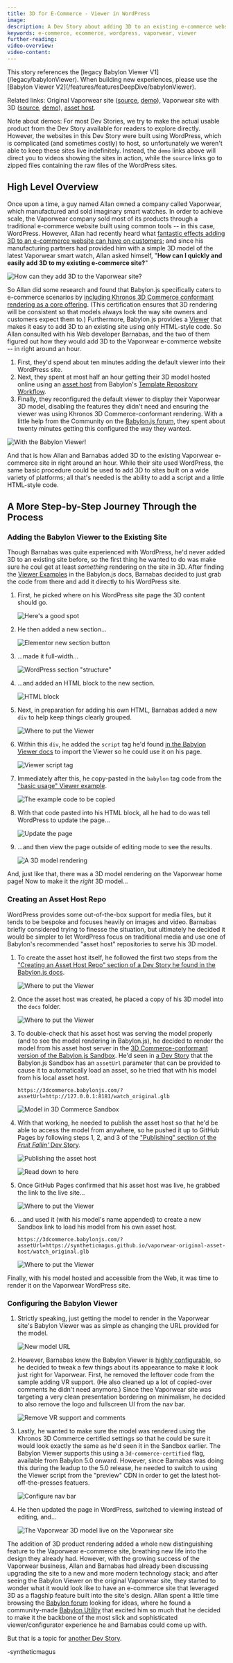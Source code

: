 ```yaml
---
title: 3D for E-Commerce - Viewer in WordPress
image:
description: A Dev Story about adding 3D to an existing e-commerce website, the fast way.
keywords: e-commerce, ecommerce, wordpress, vaporwear, viewer
further-reading:
video-overview:
video-content:
---
```


<Alert severity="warning" title="Warning">
  This story references the [legacy Babylon Viewer V1](/legacy/babylonViewer). When building new experiences, please use the [Babylon Viewer V2](/features/featuresDeepDive/babylonViewer).
</Alert>

Related links:
Original Vaporwear site ([source](https://github.com/syntheticmagus/vaporwear-original-asset-host/tree/main/wp_sites_sources/vaporwear),
[demo](https://syntheticmagus.github.io/vaporwear-original-asset-host/vaporwear_wp_original.mp4)),
Vaporwear site with 3D ([source](https://github.com/syntheticmagus/vaporwear-original-asset-host/tree/main/wp_sites_sources/vaporwear_viewer),
[demo](https://syntheticmagus.github.io/vaporwear-original-asset-host/vaporwear_wp_with_viewer.mp4)),
[asset host](https://github.com/syntheticmagus/vaporwear-original-asset-host/).

Note about demos: For most Dev Stories, we try to make the actual usable
product from the Dev Story available for readers to explore directly.
However, the websites in this Dev Story were built using WordPress, which
is complicated (and sometimes costly) to host, so unfortunately we weren't
able to keep these sites live indefinitely. Instead, the `demo` links
above will direct you to videos showing the sites in action, while the
`source` links go to zipped files containing the raw files of the
WordPress sites.

## High Level Overview

Once upon a time, a guy named Allan owned a company called Vaporwear, which
manufactured and sold imaginary smart watches. In order to achieve scale,
the Vaporwear company sold most of its products through a traditional
e-commerce website built using common tools -- in this case, WordPress.
However, Allan had recently heard what
[fantastic effects adding 3D to an e-commerce website can have on customers](https://www.zdnet.com/article/2021-is-the-year-that-3d-and-augmented-reality-for-commerce-cashes-in/);
and since his manufacturing partners had provided him with a simple 3D
model of the latest Vaporwear smart watch, Allan asked himself, "**How can
I quickly and easily add 3D to my existing e-commerce site?**"

![How can they add 3D to the Vaporwear site?](/img/devStories/vaporwearViewer/vaporwear_viewer_question.png)

So Allan did some research and found that Babylon.js specifically
caters to e-commerce scenarios by
[including Khronos 3D Commerce conformant rendering as a core offering](/setup/support/3D_commerce_certif).
(This certification ensures that 3D rendering will be consistent so that
models always look the way site owners and customers expect them to.)
Furthermore, Babylon.js provides a
[Viewer](/legacy/babylonViewer)
that makes it easy to add 3D to an existing site using only HTML-style
code. So Allan consulted with his Web developer Barnabas, and the two of
them figured out how they would add 3D to the Vaporwear e-commerce
website -- in right around an hour.

1. First, they'd spend about ten minutes adding the default viewer into
    their WordPress site.
1. Next, they spent at most half an hour getting their 3D model hosted
    online using an
    [asset host](https://github.com/BabylonJS/asset-host-template)
    from Babylon's
    [Template Repository Workflow](/setup/templates/repos/templateRepositories#the-template-repository-workflow).
1. Finally, they reconfigured the default viewer to display their Vaporwear
    3D model, disabling the features they didn't need and ensuring the
    viewer was using Khronos 3D Commerce-conformant rendering. With a
    little help from the Community on the
    [Babylon.js forum](https://forum.babylonjs.com/questions),
    they spent about twenty minutes getting this configured the way they
    wanted.

![With the Babylon Viewer!](/img/devStories/vaporwearViewer/vaporwear_viewer_answer.png)

And that is how Allan and Barnabas added 3D to the existing Vaporwear
e-commerce site in right around an hour. While their site used WordPress,
the same basic procedure could be used to add 3D to sites built on a wide
variety of platforms; all that's needed is the ability to add a script and
a little HTML-style code.

## A More Step-by-Step Journey Through the Process

### Adding the Babylon Viewer to the Existing Site

Though Barnabas was quite experienced with WordPress, he'd never added 3D
to an existing site before, so the first thing he wanted to do was make
sure he coul get at least *something* rendering on the site in 3D. After
finding the
[Viewer Examples](/legacy/babylonViewer/viewerExamples#basic-usage)
in the Babylon.js docs, Barnabas decided to just grab the code from there
and add it directly to his WordPress site.

1. First, he picked where on his WordPress site page the 3D content
    should go.

    ![Here's a good spot](/img/devStories/vaporwearViewer/01_deciding_where.png)
1. He then added a new section...

    ![Elementor new section button](/img/devStories/vaporwearViewer/03_new_section.png)
1. ...made it full-width...

    ![WordPress section "structure"](/img/devStories/vaporwearViewer/04_structure.png!500)
1. ...and added an HTML block to the new section.

    ![HTML block](/img/devStories/vaporwearViewer/05_html_block.png)
1. Next, in preparation for adding his own HTML, Barnabas added a new
    `div` to help keep things clearly grouped.

    ![Where to put the Viewer](/img/devStories/vaporwearViewer/06_div.png)
1. Within this `div`, he added the `script` tag he'd found
    [in the Babylon Viewer docs](/legacy/babylonViewer#display-3d-models-on-your-webpage)
    to import the Viewer so he could use it on his page.

    ![Viewer script tag](/img/devStories/vaporwearViewer/07_script.png)
1. Immediately after this, he copy-pasted in the `babylon` tag code
    from the
    ["basic usage" Viewer example](https://github.com/BabylonJS/Babylon.js/tree/master/packages/tools/viewer/public/basicExample.html#L18-L31).

    ![The example code to be copied](/img/devStories/vaporwearViewer/08_copy-paste.png)
1. With that code pasted into his HTML block, all he had to do was tell
    WordPress to update the page...

    ![Update the page](/img/devStories/vaporwearViewer/09_update.png)
1. ...and then view the page outside of editing mode to see the results.

    ![A 3D model rendering](/img/devStories/vaporwearViewer/10_first_render.png)

And, just like that, there was a 3D model rendering on the Vaporwear home
page! Now to make it the *right* 3D model...

### Creating an Asset Host Repo

WordPress provides some out-of-the-box support for media files, but it
tends to be bespoke and focuses heavily on images and video. Barnabas
briefly considered trying to finesse the situation, but ultimately he
decided it would be simpler to let WordPress focus on traditional media
and use one of Babylon's recommended "asset host" repositories to serve
his 3D model.

1. To create the asset host itself, he followed the first two steps
    from the
    ["Creating an Asset Host Repo" section of a Dev Story he found in the Babylon.js docs](./fruitFalling#creating-an-asset-host-repo).

    ![Where to put the Viewer](/img/devStories/vaporwearViewer/11_create_asset_host.png)
1. Once the asset host was created, he placed a copy of his 3D model
    into the `docs` folder.

    ![Where to put the Viewer](/img/devStories/vaporwearViewer/12_docs_folder.png)
1. To double-check that his asset host was serving the model properly
    (and to see the model rendering in Babylon.js), he decided to render
    the model from his asset host server in the
    [3D Commerce-conformant version of the Babylon.js Sandbox](https://3dcommerce.babylonjs.com/).
    He'd seen in
    [a Dev Story](#creating-an-asset-host-repo)
    that the Babylon.js Sandbox has an `assetUrl` parameter that can be
    provided to cause it to automatically load an asset, so he tried that
    with his model from his local asset host.

    ```text
    https://3dcommerce.babylonjs.com/?assetUrl=http://127.0.0.1:8181/watch_original.glb
    ```

    ![Model in 3D Commerce Sandbox](/img/devStories/vaporwearViewer/13_sandbox_from_local.png)
1. With that working, he needed to publish the asset host so that he'd
    be able to access the model from anywhere, so he pushed it up to
    GitHub Pages by following steps 1, 2, and 3 of the
    ["Publishing" section of the *Fruit Fallin'* Dev Story](./fruitFalling#publishing-the-test-app-on-github-pages).

    ![Publishing the asset host](/img/devStories/vaporwearViewer/14_github_pages_start.png)

    ![Read down to here](/img/devStories/vaporwearViewer/15_github_pages_stop.png)
1. Once GitHub Pages confirmed that his asset host was live, he grabbed
    the link to the live site...

    ![Where to put the Viewer](/img/devStories/vaporwearViewer/16_github_pages_link.png)
1. ...and used it (with his model's name appended) to create a new
    Sandbox link to load his model from his own asset host.

    ```text
    https://3dcommerce.babylonjs.com/?assetUrl=https://syntheticmagus.github.io/vaporwear-original-asset-host/watch_original.glb
    ```

    ![Where to put the Viewer](/img/devStories/vaporwearViewer/17_sandbox_from_web.png)

Finally, with his model hosted and accessible from the Web, it was time
to render it on the Vaporwear WordPress site.

### Configuring the Babylon Viewer

1. Strictly speaking, just getting the model to render in the Vaporwear
    site's Babylon Viewer was as simple as changing the URL provided
    for the model.

    ![New model URL](/img/devStories/vaporwearViewer/18_new_model_url.png)
1. However, Barnabas knew the Babylon Viewer is
    [highly configurable](/legacy/babylonViewer/configuringViewer),
    so he decided to tweak a few things about its appearance to make it
    look just right for Vaporwear. First, he removed the leftover code
    from the sample adding VR support. (He also cleaned up a lot of
    copied-over comments he didn't need anymore.) Since thee Vaporwear
    site was targeting a very clean presentation bordering on minimalism,
    he decided to also remove the logo and fullscreen UI from the nav bar.

    ![Remove VR support and comments](/img/devStories/vaporwearViewer/19_delete_vr_and_comments.png)
1. Lastly, he wanted to make sure the model was rendered using the
    Khronos 3D Commerce certified settings so that he could be sure it
    would look exactly the same as he'd seen it in the Sandbox earlier.
    The Babylon Viewer supports this using a `3d-commerce-certified` flag,
    available from Babylon 5.0 onward. However, since Barnabas was doing
    this during the leadup to the 5.0 release, he needed to switch to
    using the Viewer script from the "preview" CDN in order to get the
    latest hot-off-the-presses featuers.

    ![Configure nav bar](/img/devStories/vaporwearViewer/20_change_params.png)
1. He then updated the page in WordPress, switched to viewing instead of
    editing, and...

    ![The Vaporwear 3D model live on the Vaporwear site](/img/devStories/vaporwearViewer/21_result.png)

The addition of 3D product rendering added a whole new distinguishing
feature to the Vaporwear e-commerce site, breathing new life into the
design they already had. However, with the growing success of the
Vaporwear business, Allan and Barnabas had already been discussing
upgrading the site to a new and more modern technology stack; and after
seeing the Babylon Viewer on the original Vaporwear site, they started
to wonder what it would look like to have an e-commerce site that
leveraged 3D as a flagship feature built into the site's design. Allan
spent a little time browsing the
[Babylon forum](https://forum.babylonjs.com/c/demos)
looking for ideas, where he found a community-made
[Babylon Utility](/guidedLearning/devStories/showroomCamera)
that excited him so much that he decided to make it the backbone of
the most slick and sophisticated viewer/configurator experience he and
Barnabas could come up with.

But that is a topic for [another Dev Story](./vaporwearConfigurator).

-syntheticmagus
